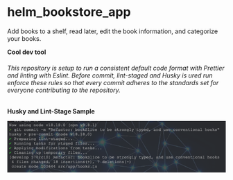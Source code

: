 # helm_bookstore_app
Add books to a shelf, read later, edit the book information, and categorize your books.

**Cool dev tool**


<h6>
  This repository is setup to run a consistent default code format with Prettier and linting with Eslint. Before commit, lint-staged and Husky is ured run enforce these rules so that every commit adheres to the standards set for everyone contributing to the repository.
</h6>

**Husky and Lint-Stage Sample**

![husky-lint](/src/assets/images/husky-lintstaged.png)
